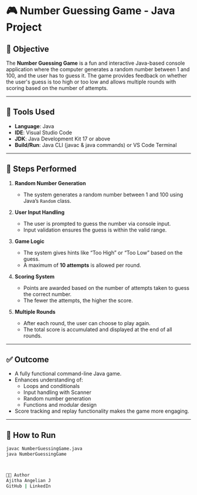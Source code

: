 # 🎮 Number Guessing Game - Java Project

## 📌 Objective
The **Number Guessing Game** is a fun and interactive Java-based console application where the computer generates a random number between 1 and 100, and the user has to guess it. The game provides feedback on whether the user's guess is too high or too low and allows multiple rounds with scoring based on the number of attempts.

---

## 🔧 Tools Used
- **Language**: Java  
- **IDE**: Visual Studio Code  
- **JDK**: Java Development Kit 17 or above  
- **Build/Run**: Java CLI (javac & java commands) or VS Code Terminal  

---

## 🧩 Steps Performed
1. **Random Number Generation**  
   - The system generates a random number between 1 and 100 using Java’s `Random` class.

2. **User Input Handling**  
   - The user is prompted to guess the number via console input.
   - Input validation ensures the guess is within the valid range.

3. **Game Logic**  
   - The system gives hints like “Too High” or “Too Low” based on the guess.
   - A maximum of **10 attempts** is allowed per round.

4. **Scoring System**  
   - Points are awarded based on the number of attempts taken to guess the correct number.
   - The fewer the attempts, the higher the score.

5. **Multiple Rounds**  
   - After each round, the user can choose to play again.
   - The total score is accumulated and displayed at the end of all rounds.

---

## ✅ Outcome
- A fully functional command-line Java game.
- Enhances understanding of:
  - Loops and conditionals
  - Input handling with Scanner
  - Random number generation
  - Functions and modular design
- Score tracking and replay functionality makes the game more engaging.

---

## 🚀 How to Run
```bash
javac NumberGuessingGame.java
java NumberGuessingGame



👩‍💻 Author
Ajitha Angelian J
GitHub | LinkedIn
